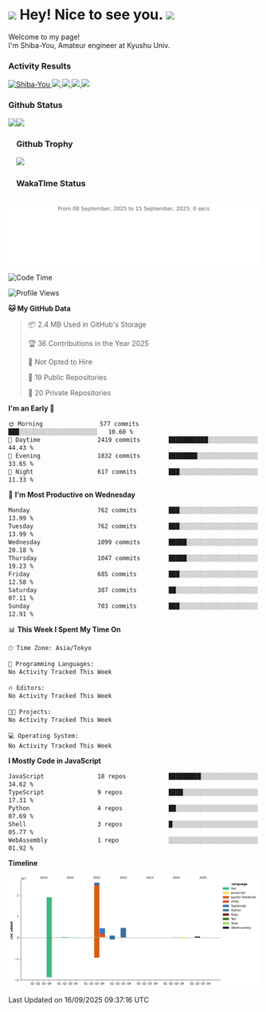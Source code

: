 <h1>
  <img src="https://emojis.slackmojis.com/emojis/images/1531849430/4246/blob-sunglasses.gif?1531849430" width="30"/> 
  Hey! Nice to see you.
  <img src="https://emojis.slackmojis.com/emojis/images/1531849430/4246/blob-sunglasses.gif?1531849430" width="30"/> 
</h1>
<p>
  Welcome to my page! <br />
  I'm Shiba-You, Amateur engineer at Kyushu Univ.
</p>


<h3>
  Activity Results
</h3>
<p align="left"> 
  <!--   GitHub  -->
  <a href="https://github.com/Shiba-You/Shiba-You/">
    <img src="https://komarev.com/ghpvc/?username=Shiba-You" alt="Shiba-You" />
  </a>
  <a href="https://github.com/Shiba-You">
    <img height="20" src="https://img.shields.io/github/followers/Shiba-You?label=follow&logo=github&style=flat" />
  </a>
  
  <!-- Qiita -->
  <a href="http://qiita.com/Shiba-You">
    <img height="20" src="https://qiita-badge.apiapi.app/s/Shiba-You/posts.svg" />
  </a>
  <a href="http://qiita.com/Shiba-You">
    <img height="20" src="https://qiita-badge.apiapi.app/s/Shiba-You/contributions.svg" />
  </a>
  <a href="http://qiita.com/Shiba-You">
    <img height="20" src="https://qiita-badge.apiapi.app/s/Shiba-You/followers.svg" />
  </a>
</p>


<h3>
  Github Status
</h3>
<div>
  <img height="170" align="left" src="https://github-readme-stats.vercel.app/api?username=Shiba-You&theme=tokyonight" />
  <img height="170" src="https://github-readme-stats.vercel.app/api/top-langs/?username=Shiba-You&theme=tokyonight&layout=compact" />
</div>

<h3>
  Github Trophy
</h3>
<div>
  <img width="800" src="https://github-profile-trophy.vercel.app/?username=Shiba-You&theme=tokyonight" />
</div>


<h3>
  WakaTIme Status
</h3>
<img src="https://github.com/Shiba-You/Shiba-You/blob/main/images/stat.svg" alt="Shiba-You WakaTime Activity"/>

<!--START_SECTION:waka-->
![Code Time](http://img.shields.io/badge/Code%20Time-1%2C094%20hrs%2039%20mins-blue)

![Profile Views](http://img.shields.io/badge/Profile%20Views-0-blue)

**🐱 My GitHub Data** 

> 📦 2.4 MB Used in GitHub's Storage 
 > 
> 🏆 36 Contributions in the Year 2025
 > 
> 🚫 Not Opted to Hire
 > 
> 📜 19 Public Repositories 
 > 
> 🔑 20 Private Repositories 
 > 
**I'm an Early 🐤** 

```text
🌞 Morning                577 commits         ███░░░░░░░░░░░░░░░░░░░░░░   10.60 % 
🌆 Daytime                2419 commits        ███████████░░░░░░░░░░░░░░   44.43 % 
🌃 Evening                1832 commits        ████████░░░░░░░░░░░░░░░░░   33.65 % 
🌙 Night                  617 commits         ███░░░░░░░░░░░░░░░░░░░░░░   11.33 % 
```
📅 **I'm Most Productive on Wednesday** 

```text
Monday                   762 commits         ███░░░░░░░░░░░░░░░░░░░░░░   13.99 % 
Tuesday                  762 commits         ███░░░░░░░░░░░░░░░░░░░░░░   13.99 % 
Wednesday                1099 commits        █████░░░░░░░░░░░░░░░░░░░░   20.18 % 
Thursday                 1047 commits        █████░░░░░░░░░░░░░░░░░░░░   19.23 % 
Friday                   685 commits         ███░░░░░░░░░░░░░░░░░░░░░░   12.58 % 
Saturday                 387 commits         ██░░░░░░░░░░░░░░░░░░░░░░░   07.11 % 
Sunday                   703 commits         ███░░░░░░░░░░░░░░░░░░░░░░   12.91 % 
```


📊 **This Week I Spent My Time On** 

```text
🕑︎ Time Zone: Asia/Tokyo

💬 Programming Languages: 
No Activity Tracked This Week

🔥 Editors: 
No Activity Tracked This Week

🐱‍💻 Projects: 
No Activity Tracked This Week

💻 Operating System: 
No Activity Tracked This Week
```

**I Mostly Code in JavaScript** 

```text
JavaScript               18 repos            █████████░░░░░░░░░░░░░░░░   34.62 % 
TypeScript               9 repos             ████░░░░░░░░░░░░░░░░░░░░░   17.31 % 
Python                   4 repos             ██░░░░░░░░░░░░░░░░░░░░░░░   07.69 % 
Shell                    3 repos             █░░░░░░░░░░░░░░░░░░░░░░░░   05.77 % 
WebAssembly              1 repo              ░░░░░░░░░░░░░░░░░░░░░░░░░   01.92 % 
```



**Timeline**

![Lines of Code chart](https://raw.githubusercontent.com/Shiba-You/Shiba-You/main/assets/bar_graph.png)


 Last Updated on 16/09/2025 09:37:16 UTC
<!--END_SECTION:waka-->
